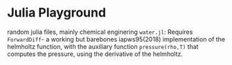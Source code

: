 # Julia Playground
random julia files, mainly chemical enginering
```water.jl```: Requires ```ForwardDiff```- a working but barebones iapws95(2018) implementation of the helmholtz function, with the auxiliary function ```pressure(rho,T)``` that computes the pressure, using the derivative of the helmholtz.
